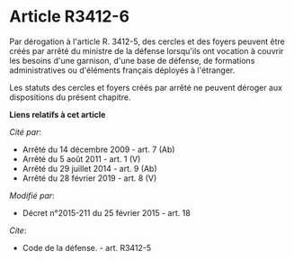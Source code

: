 # Article R3412-6

Par dérogation à l'article R. 3412-5, des cercles et des foyers peuvent être créés par arrêté du ministre de la défense
lorsqu'ils ont vocation à couvrir les besoins d'une garnison, d'une base de défense, de formations administratives ou
d'éléments français déployés à l'étranger. 

Les statuts des cercles et foyers créés par arrêté ne peuvent déroger aux dispositions du présent chapitre.

**Liens relatifs à cet article**

_Cité par_:

  - Arrêté du 14 décembre 2009 - art. 7 (Ab)
  - Arrêté du 5 août 2011 - art. 1 (V)
  - Arrêté du 29 juillet 2014 - art. 9 (Ab)
  - Arrêté du 28 février 2019 - art. 8 (V)

_Modifié par_:

  - Décret n°2015-211 du 25 février 2015 - art. 18

_Cite_:

  - Code de la défense. - art. R3412-5
